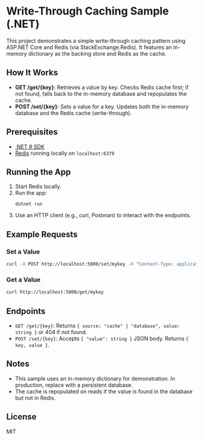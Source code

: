 # Write-Through Caching Sample (.NET)

This project demonstrates a simple write-through caching pattern using ASP.NET Core and Redis (via StackExchange.Redis). It features an in-memory dictionary as the backing store and Redis as the cache.

## How It Works
- **GET /get/{key}**: Retrieves a value by key. Checks Redis cache first; if not found, falls back to the in-memory database and repopulates the cache.
- **POST /set/{key}**: Sets a value for a key. Updates both the in-memory database and the Redis cache (write-through).

## Prerequisites
- [.NET 9 SDK](https://dotnet.microsoft.com/download)
- [Redis](https://redis.io/) running locally on `localhost:6379`

## Running the App
1. Start Redis locally.
2. Run the app:
   ```pwsh
   dotnet run
   ```
3. Use an HTTP client (e.g., curl, Postman) to interact with the endpoints.

## Example Requests
### Set a Value
```bash
curl -X POST http://localhost:5000/set/mykey -H "Content-Type: application/json" -d '{"value":"hello world"}'
```

### Get a Value
```bash
curl http://localhost:5000/get/mykey
```

## Endpoints
- `GET /get/{key}`: Returns `{ source: "cache" | "database", value: string }` or 404 if not found.
- `POST /set/{key}`: Accepts `{ "value": string }` JSON body. Returns `{ key, value }`.

## Notes
- This sample uses an in-memory dictionary for demonstration. In production, replace with a persistent database.
- The cache is repopulated on reads if the value is found in the database but not in Redis.

## License
MIT
